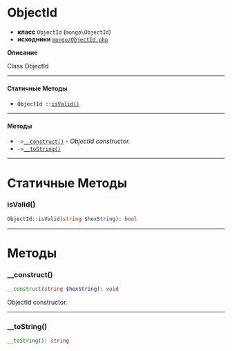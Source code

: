 # ObjectId

- **класс** `ObjectId` (`mongo\ObjectId`)
- **исходники** [`mongo/ObjectId.php`](./src/main/resources/JPHP-INF/sdk/mongo/ObjectId.php)

**Описание**

Class ObjectId

---

#### Статичные Методы

- `ObjectId ::`[`isValid()`](#method-isvalid)

---

#### Методы

- `->`[`__construct()`](#method-__construct) - _ObjectId constructor._
- `->`[`__toString()`](#method-__tostring)

---
# Статичные Методы

<a name="method-isvalid"></a>

### isValid()
```php
ObjectId::isValid(string $hexString): bool
```

---
# Методы

<a name="method-__construct"></a>

### __construct()
```php
__construct(string $hexString): void
```
ObjectId constructor.

---

<a name="method-__tostring"></a>

### __toString()
```php
__toString(): string
```
